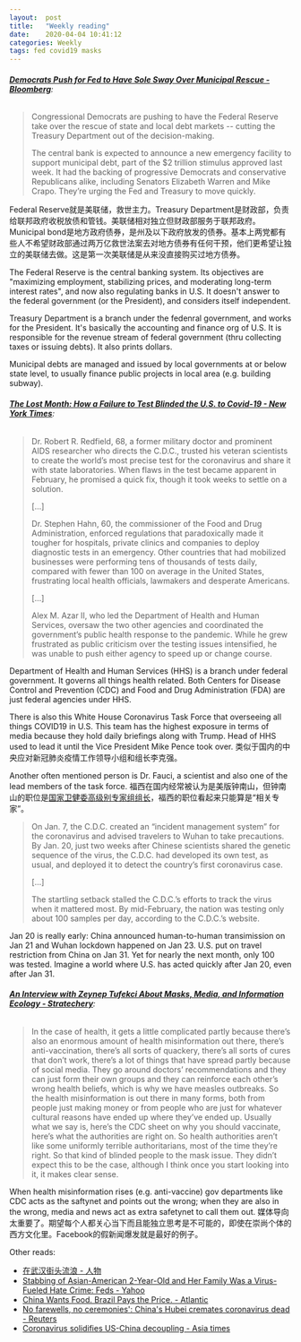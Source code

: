 ```yaml
---
layout:  post
title:   "Weekly reading"
date:    2020-04-04 10:41:12
categories: Weekly
tags: fed covid19 masks
---
```


###### __[Democrats Push for Fed to Have Sole Sway Over Municipal Rescue - Bloomberg](https://www.bloomberg.com/news/articles/2020-03-31/democrats-push-for-fed-to-have-sole-sway-over-municipal-rescue)__:

> Congressional Democrats are pushing to have the Federal Reserve take over the rescue of state and local debt markets -- cutting the Treasury Department out of the decision-making.
>
> The central bank is expected to announce a new emergency facility to support municipal debt, part of the $2 trillion stimulus approved last week. It had the backing of progressive Democrats and conservative Republicans alike, including Senators Elizabeth Warren and Mike Crapo. They’re urging the Fed and Treasury to move quickly.

Federal Reserve就是美联储，救世主力。Treasury Department是财政部，负责给联邦政府收税放债和管钱。美联储相对独立但财政部服务于联邦政府。Municipal bond是地方政府债券，是州及以下政府放发的债券。基本上两党都有些人不希望财政部通过两万亿救世法案去对地方债券有任何干预，他们更希望让独立的美联储去做。这是第一次美联储是从来没直接购买过地方债券。

The Federal Reserve is the central banking system. Its objectives are "maximizing employment, stabilizing prices, and moderating long-term interest rates", and now also regulating banks in U.S. It doesn't answer to the federal government (or the President), and considers itself independent.

Treasury Department is a branch under the fedenral government, and works for the President. It's basically the accounting and finance org of U.S. It is responsible for the revenue stream of federal government (thru collecting taxes or issuing debts). It also prints dollars.

Municipal debts are managed and issued by local governments at or below state level, to usually finance public projects in local area (e.g. building subway).

###### __[The Lost Month: How a Failure to Test Blinded the U.S. to Covid-19 - New York Times](https://www.nytimes.com/2020/03/28/us/testing-coronavirus-pandemic.html)__:

> Dr. Robert R. Redfield, 68, a former military doctor and prominent AIDS researcher who directs the C.D.C., trusted his veteran scientists to create the world’s most precise test for the coronavirus and share it with state laboratories. When flaws in the test became apparent in February, he promised a quick fix, though it took weeks to settle on a solution.
>
> [...]
>
> Dr. Stephen Hahn, 60, the commissioner of the Food and Drug Administration, enforced regulations that paradoxically made it tougher for hospitals, private clinics and companies to deploy diagnostic tests in an emergency. Other countries that had mobilized businesses were performing tens of thousands of tests daily, compared with fewer than 100 on average in the United States, frustrating local health officials, lawmakers and desperate Americans.
>
> [...]
>
> Alex M. Azar II, who led the Department of Health and Human Services, oversaw the two other agencies and coordinated the government’s public health response to the pandemic. While he grew frustrated as public criticism over the testing issues intensified, he was unable to push either agency to speed up or change course.

Department of Health and Human Services (HHS) is a branch under federal government. It governs all things health related. Both Centers for Disease Control and Prevention (CDC) and Food and Drug Administration (FDA) are just federal agencies under HHS.

There is also this White House Coronavirus Task Force that overseeing all things COVID19 in U.S. This team has the highest exposure in terms of media because they hold daily briefings along with Trump. Head of HHS used to lead it until the Vice President Mike Pence took over. 类似于国内的中央应对新冠肺炎疫情工作领导小组和组长李克强。

Another often mentioned person is Dr. Fauci, a scientist and also one of the lead members of the task force. 福西在国内经常被认为是美版钟南山，但钟南山的职位是[国家卫健委高级别专家组组长](https://zh.wikipedia.org/zh-hans/%E9%92%9F%E5%8D%97%E5%B1%B1#%E6%96%B0%E5%9E%8B%E5%86%A0%E7%8A%B6%E7%97%85%E6%AF%92%E8%82%BA%E7%82%8E)，福西的职位看起来只能算是“相关专家”。

> On Jan. 7, the C.D.C. created an “incident management system” for the coronavirus and advised travelers to Wuhan to take precautions. By Jan. 20, just two weeks after Chinese scientists shared the genetic sequence of the virus, the C.D.C. had developed its own test, as usual, and deployed it to detect the country’s first coronavirus case.
>
> [...]
>
> The startling setback stalled the C.D.C.’s efforts to track the virus when it mattered most. By mid-February, the nation was testing only about 100 samples per day, according to the C.D.C.’s website.

Jan 20 is really early: China announced human-to-human transimission on Jan 21 and Wuhan lockdown happened on Jan 23. U.S. put on travel restriction from China on Jan 31. Yet for nearly the next month, only 100 was tested. Imagine a world where U.S. has acted quickly after Jan 20, even after Jan 31.

###### __[An Interview with Zeynep Tufekci About Masks, Media, and Information Ecology - Stratechery](https://stratechery.com/2020/an-interview-with-zeynep-tufekci-about-masks-media-and-information-ecology/)__:

> In the case of health, it gets a little complicated partly because there’s also an enormous amount of health misinformation out there, there’s anti-vaccination, there’s all sorts of quackery, there’s all sorts of cures that don’t work, there’s a lot of things that have spread partly because of social media. They go around doctors’ recommendations and they can just form their own groups and they can reinforce each other’s wrong health beliefs, which is why we have measles outbreaks. So the health misinformation is out there in many forms, both from people just making money or from people who are just for whatever cultural reasons have ended up where they’ve ended up. Usually what we say is, here’s the CDC sheet on why you should vaccinate, here’s what the authorities are right on. So health authorities aren’t like some uniformly terrible authoritarians, most of the time they’re right. So that kind of blinded people to the mask issue. They didn’t expect this to be the case, although I think once you start looking into it, it makes clear sense.

When health misinformation rises (e.g. anti-vaccine) gov departments like CDC acts as the saftynet and points out the wrong; when they are also in the wrong, media and news act as extra safetynet to call them out. 媒体导向太重要了。期望每个人都关心当下而且能独立思考是不可能的，即使在崇尚个体的西方文化里。Facebook的假新闻爆发就是最好的例子。

Other reads:
- [在武汉街头流浪 - 人物](https://mp.weixin.qq.com/s?__biz=MjEwMzA5NTcyMQ==&mid=2653109611&idx=1&sn=34bdbbf998f204327798c9dedce65e91)
- [Stabbing of Asian-American 2-Year-Old and Her Family Was a Virus-Fueled Hate Crime: Feds - Yahoo](https://news.yahoo.com/stabbing-asian-american-2-old-190324496.html)
- [China Wants Food. Brazil Pays the Price. - Atlantic](https://www.theatlantic.com/international/archive/2020/02/china-brazil-amazon-environment-pork/606601/)
- [No farewells, no ceremonies': China's Hubei cremates coronavirus dead - Reuters](https://www.reuters.com/article/us-health-coronavirus-china-cremation-idUSKBN21G0YT)
- [Coronavirus solidifies US-China decoupling - Asia times](https://asiatimes.com/2020/02/coronavirus-solidifies-us-china-decoupling/)



